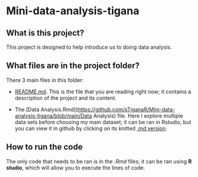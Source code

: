 # Mini-data-analysis-tigana

## What is this project?
This project is designed to help introduce us to doing data analysis.

## What files are in the project folder?
There 3 main files in this folder:
- [README.md](https://github.com/TiganaR/Mini-data-analysis-tigana/blob/main/README.md). This is the file that you are reading right now; it contains a description of the project and its content. 

- The [Data Analysis.Rmd](https://github.com/sTiganaR/Mini-data-analysis-tigana/blob/main/Data Analysis) file. Here I explore multiple data sets before choosing my main dataset; it can be ran in Rstudio, but you can view it in github by clicking on its knitted [.md version](https://github.com/stat545ubc-2021/collaborative-group26/blob/main/troubleshooting-1.md).

## How to run the code
The only code that needs to be ran is in the *.Rmd* files; it can be ran using **R studio**, which will allow you to execute the lines of code.

